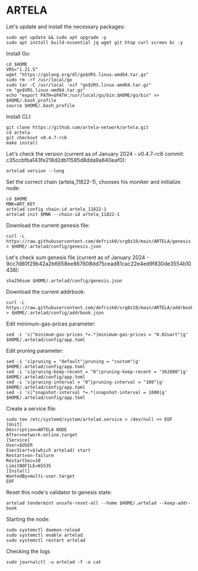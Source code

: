 # ARTELA

Let's update and install the necessary packages:
````
sudo apt update && sudo apt upgrade -y
sudo apt install build-essential jq wget git htop curl screen bc -y
````
Install Go:
````
cd $HOME
VRS="1.21.5"
wget "https://golang.org/dl/go$VRS.linux-amd64.tar.gz"
sudo rm -rf /usr/local/go
sudo tar -C /usr/local -xzf "go$VRS.linux-amd64.tar.gz"
rm "go$VRS.linux-amd64.tar.gz"
echo "export PATH=$PATH:/usr/local/go/bin:$HOME/go/bin" >> $HOME/.bash_profile
source $HOME/.bash_profile
````
Install CLI:
````
git clone https://github.com/artela-network/artela.git
cd artela
git checkout v0.4.7-rc6
make install
````
Let's check the version (current as of January 2024 - v0.4.7-rc6 commit: c35ccbfba143fe218d2db11585d8dda9a640eaf0):
````
artelad version --long
````
Set the correct chain (artela_11822-1), chooses his moniker and initialize node:
````
cd $HOME
MNK=ART_KEY
artelad config chain-id artela_11822-1
artelad init $MNK --chain-id artela_11822-1
````
Download the current genesis file:
````
curl -L https://raw.githubusercontent.com/defrisk0/srg0z10/main/ARTELA/genesis.json > $HOME/.artelad/config/genesis.json
````
Let's check sum genesis file (current as of January 2024 - 9cc7d80f29b42a2b6658ee867608dd75cead81cac22e4ed9f830de3554b10438):
````
sha256sum $HOME/.artelad/config/genesis.json
````
Download the current addrbook:
````
curl -L https://raw.githubusercontent.com/defrisk0/srg0z10/main/ARTELA/addrbook.json > $HOME/.artelad/config/addrbook.json
````
Edit minimum-gas-prices parameter:
````
sed -i 's|^minimum-gas-prices *=.*|minimum-gas-prices = "0.02uart"|g' $HOME/.artelad/config/app.toml
````
Edit pruning parameter:
````
sed -i 's|pruning = "default"|pruning = "custom"|g' $HOME/.artelad/config/app.toml
sed -i 's|pruning-keep-recent = "0"|pruning-keep-recent = "362880"|g' $HOME/.artelad/config/app.toml
sed -i 's|pruning-interval = "0"|pruning-interval = "100"|g' $HOME/.artelad/config/app.toml
sed -i 's|^snapshot-interval *=.*|snapshot-interval = 1000|g' $HOME/.artelad/config/app.toml
````
Create a service file:
````
sudo tee /etc/systemd/system/artelad.service > /dev/null << EOF
[Unit]
Description=ARTELA NODE
After=network-online.target
[Service]
User=$USER
ExecStart=$(which artelad) start
Restart=on-failure
RestartSec=10
LimitNOFILE=65535
[Install]
WantedBy=multi-user.target
EOF
````
Reset this node's validator to genesis state:
````
artelad tendermint unsafe-reset-all --home $HOME/.artelad --keep-addr-book
````
Starting the node:
````
sudo systemctl daemon-reload
sudo systemctl enable artelad
sudo systemctl restart artelad
````
Checking the logs
````
sudo journalctl -u artelad -f -o cat
````
